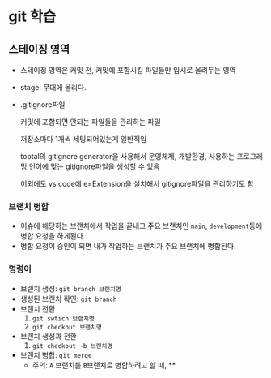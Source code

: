# git 학습

## 스테이징 영역
- 스테이징 영역은 커밋 전, 커밋에 포함시킬 파일들만 임시로 올려두는 영역
- stage: 무대에 올리다.

- .gitignore파일
    
    커밋에 포함되면 안되는 파일들을 관리하는 파일
    
    저장소마다 1개씩 세팅되어있는게 일반적임
    
    toptal의 gitignore generator을 사용해서 운영체제, 개발환경, 사용하는 프로그래밍 언어에 맞는 gitignore파일을 생성할 수 있음
    
    이외에도 vs code에 e=Extension을 설치해서 gitignore파일을 관리하기도 함

### 브랜치 병합

- 이슈에 해당하는 브랜치에서 작업을 끝내고 주요 브랜치인 `main`, `development`등에 병합 요청을 하게된다.
- 병합 요청이 승인이 되면 내가 작업하는 브랜치가 주요 브랜치에 병합된다.

### 명령어
- 브랜치 생성: `git branch 브랜치명`
- 생성된 브랜치 확인: `git branch`
- 브랜치 전환
  1. `git swtich 브랜치명`
  2. `git checkout 브랜치명`
- 브랜치 생성과 전환
  1. `git checkout -b 브랜치명`  
- 브랜치 병합: `git merge`
  - 주의: `A` 브랜치를 `B`브랜치로 병합하려고 할 때, **